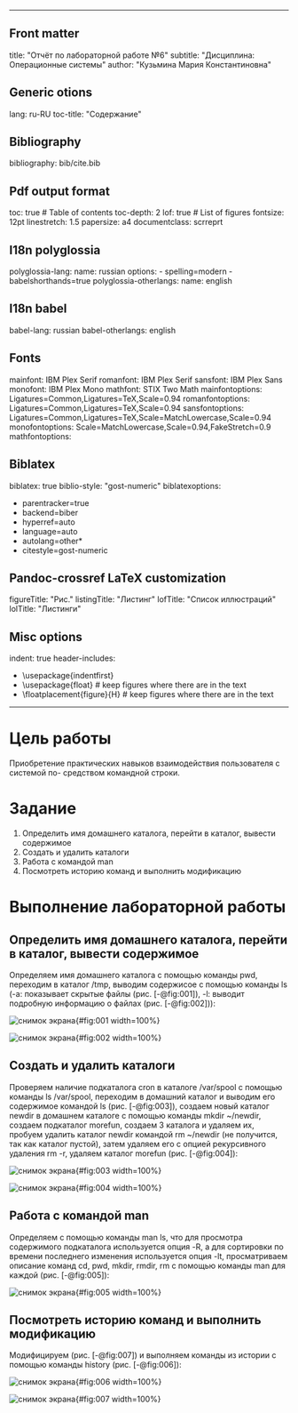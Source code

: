 
---
## Front matter
title: "Отчёт по лабораторной работе №6"
subtitle: "Дисциплина: Операционные системы"
author: "Кузьмина Мария Константиновна"

## Generic otions
lang: ru-RU
toc-title: "Содержание"

## Bibliography
bibliography: bib/cite.bib

## Pdf output format
toc: true # Table of contents
toc-depth: 2
lof: true # List of figures
fontsize: 12pt
linestretch: 1.5
papersize: a4
documentclass: scrreprt
## I18n polyglossia
polyglossia-lang:
  name: russian
  options:
	- spelling=modern
	- babelshorthands=true
polyglossia-otherlangs:
  name: english
## I18n babel
babel-lang: russian
babel-otherlangs: english
## Fonts
mainfont: IBM Plex Serif
romanfont: IBM Plex Serif
sansfont: IBM Plex Sans
monofont: IBM Plex Mono
mathfont: STIX Two Math
mainfontoptions: Ligatures=Common,Ligatures=TeX,Scale=0.94
romanfontoptions: Ligatures=Common,Ligatures=TeX,Scale=0.94
sansfontoptions: Ligatures=Common,Ligatures=TeX,Scale=MatchLowercase,Scale=0.94
monofontoptions: Scale=MatchLowercase,Scale=0.94,FakeStretch=0.9
mathfontoptions:
## Biblatex
biblatex: true
biblio-style: "gost-numeric"
biblatexoptions:
  - parentracker=true
  - backend=biber
  - hyperref=auto
  - language=auto
  - autolang=other*
  - citestyle=gost-numeric
## Pandoc-crossref LaTeX customization
figureTitle: "Рис."
listingTitle: "Листинг"
lofTitle: "Список иллюстраций"
lolTitle: "Листинги"
## Misc options
indent: true
header-includes:
  - \usepackage{indentfirst}
  - \usepackage{float} # keep figures where there are in the text
  - \floatplacement{figure}{H} # keep figures where there are in the text
---

# Цель работы

Приобретение практических навыков взаимодействия пользователя с системой по-
средством командной строки.


# Задание


1. Определить имя домашнего каталога, перейти в каталог, вывести содержимое
3. Создать и удалить каталоги
4. Работа с командой man
5. Посмотреть историю команд и выполнить модификацию


# Выполнение лабораторной работы

## Определить имя домашнего каталога, перейти в каталог, вывести содержимое
Определяем имя домашнего каталога с помощью команды pwd, переходим в каталог /tmp, выводим содержисое с помощью команды ls (-a: показывает скрытые файлы (рис. [-@fig:001]), -l: выводит подробную информацию о файлах (рис. [-@fig:002])):

![снимок экрана](image/1.png){#fig:001 width=100%}


![снимок экрана](image/2.png){#fig:002 width=100%}


## Создать и удалить каталоги

Проверяем наличие подкаталога cron в каталоге /var/spool  с помощью команды ls /var/spool, переходим в домашний каталог и выводим его содержимое командой ls (рис. [-@fig:003]), создаем новый каталог newdir в домашнем каталоге с помощью команды mkdir ~/newdir, создаем подкаталог morefun, создаем 3 каталога и удаляем их, пробуем удалить каталог newdir командой rm ~/newdir (не получится, так как каталог пустой), затем удаляем его с опцией рекурсивного удаления rm -r, удаляем каталог morefun  (рис. [-@fig:004]):

![снимок экрана](image/3.png){#fig:003 width=100%}


![снимок экрана](image/4.png){#fig:004 width=100%}



## Работа с командой man

Определяем с помощью команды man ls, что для просмотра содержимого подкаталога используется опция -R, а для сортировки по времени последнего изменения используется опция -lt, просматриваем описание команд cd, pwd, mkdir,
rmdir, rm с помощью команды man  для каждой  (рис. [-@fig:005]):

![снимок экрана](image/5.png){#fig:005 width=100%}


## Посмотреть историю команд и выполнить модификацию

Модифицируем (рис. [-@fig:007]) и выполняем команды из истории с помощью команды history (рис. [-@fig:006]):

![снимок экрана](image/6.png){#fig:006 width=100%}

![снимок экрана](image/7.png){#fig:007 width=100%}

 
